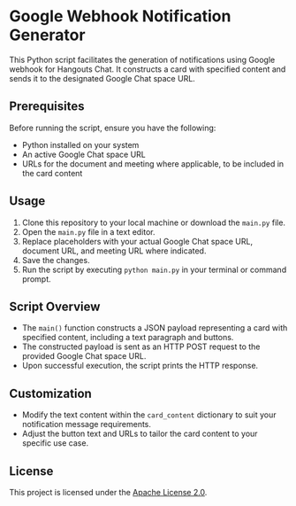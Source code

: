 # Google Webhook Notification Generator

This Python script facilitates the generation of notifications using Google webhook for Hangouts Chat. It constructs a card with specified content and sends it to the designated Google Chat space URL.

## Prerequisites

Before running the script, ensure you have the following:
- Python installed on your system
- An active Google Chat space URL
- URLs for the document and meeting where applicable, to be included in the card content

## Usage

1. Clone this repository to your local machine or download the `main.py` file.
2. Open the `main.py` file in a text editor.
3. Replace placeholders with your actual Google Chat space URL, document URL, and meeting URL where indicated.
4. Save the changes.
5. Run the script by executing `python main.py` in your terminal or command prompt.

## Script Overview

- The `main()` function constructs a JSON payload representing a card with specified content, including a text paragraph and buttons.
- The constructed payload is sent as an HTTP POST request to the provided Google Chat space URL.
- Upon successful execution, the script prints the HTTP response.

## Customization

- Modify the text content within the `card_content` dictionary to suit your notification message requirements.
- Adjust the button text and URLs to tailor the card content to your specific use case.

## License

This project is licensed under the [Apache License 2.0](LICENSE).

